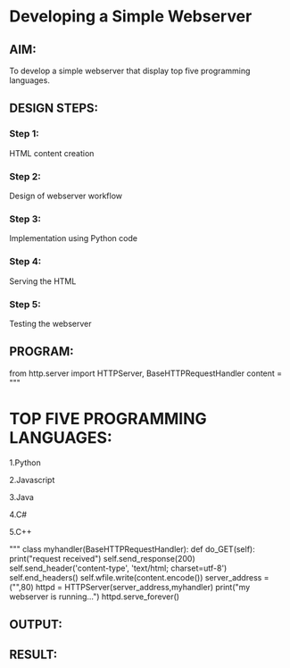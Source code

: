 # Developing a Simple Webserver
## AIM:
To develop a simple webserver that display top five programming languages.

## DESIGN STEPS: 
### Step 1: 
HTML content creation
### Step 2:
Design of webserver workflow
### Step 3:
Implementation using Python code
### Step 4:
Serving the HTML
### Step 5:
Testing the webserver

## PROGRAM:
from http.server import HTTPServer, BaseHTTPRequestHandler
content = """
<!DOCTYPE html>
<html>
<head>
<title>My webserver</title>
</head>
<body>
<h1>TOP FIVE PROGRAMMING LANGUAGES:</h1>
1.Python<p>
2.Javascript<p>
3.Java<p>
4.C#<p>
5.C++<p>
</body>
</html>
"""
class myhandler(BaseHTTPRequestHandler):
    def do_GET(self):
        print("request received")
        self.send_response(200)
        self.send_header('content-type', 'text/html; charset=utf-8')
        self.end_headers()
        self.wfile.write(content.encode())
server_address = ("",80)
httpd = HTTPServer(server_address,myhandler)
print("my webserver is running...")
httpd.serve_forever()



## OUTPUT:


## RESULT:
